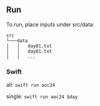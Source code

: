 ## Run
To run, place inputs under src/data:<br/>

```
src
└───data
│   │   day01.txt
│   │   day01.txt
│   │   ...
```

### Swift
all: `swift run aoc24`

single: `swift run aoc24 $day`